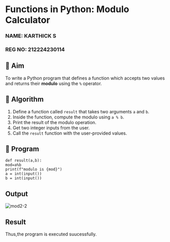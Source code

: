 # Functions in Python: Modulo Calculator
### NAME: KARTHICK S
### REG NO: 212224230114
## 🎯 Aim
To write a Python program that defines a function which accepts two values and returns their **modulo** using the `%` operator.

## 🧠 Algorithm
1. Define a function called `result` that takes two arguments `a` and `b`.
2. Inside the function, compute the modulo using `a % b`.
3. Print the result of the modulo operation.
4. Get two integer inputs from the user.
5. Call the `result` function with the user-provided values.

## 🧾 Program
```
def result(a,b): 
mod=a%b 
print(f"modulo is {mod}") 
a = int(input()) 
b = int(input())
```

## Output
![mod2-2](https://github.com/user-attachments/assets/104407ef-df59-4f45-9224-c5e99d2bc0bf)

## Result
Thus,the program is executed suucessfully.
